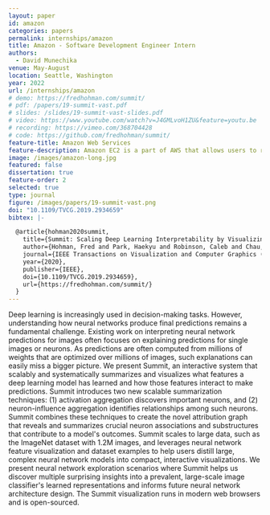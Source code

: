 ```yaml
---
layout: paper
id: amazon
categories: papers
permalink: internships/amazon
title: Amazon - Software Development Engineer Intern
authors: 
  - David Munechika
venue: May-August
location: Seattle, Washington
year: 2022
url: /internships/amazon
# demo: https://fredhohman.com/summit/
# pdf: /papers/19-summit-vast.pdf
# slides: /slides/19-summit-vast-slides.pdf
# video: https://www.youtube.com/watch?v=J4GMLvoH1ZU&feature=youtu.be
# recording: https://vimeo.com/368704428
# code: https://github.com/fredhohman/summit/
feature-title: Amazon Web Services
feature-description: Amazon EC2 is a part of AWS that allows users to rent virtual computers on which to run their own computer applications.
image: /images/amazon-long.jpg
featured: false
dissertation: true
feature-order: 2
selected: true
type: journal
figure: /images/papers/19-summit-vast.png
doi: "10.1109/TVCG.2019.2934659"
bibtex: |-

  @article{hohman2020summit,
    title={Summit: Scaling Deep Learning Interpretability by Visualizing Activation and Attribution Summarizations},
    author={Hohman, Fred and Park, Haekyu and Robinson, Caleb and Chau, Duen Horng},
    journal={IEEE Transactions on Visualization and Computer Graphics (TVCG)},
    year={2020},
    publisher={IEEE},
    doi={10.1109/TVCG.2019.2934659},
    url={https://fredhohman.com/summit/}
  }
---
```

    
Deep learning is increasingly used in decision-making tasks.
However, understanding how neural networks produce final predictions remains a fundamental challenge.
Existing work on interpreting neural network predictions for images often focuses on explaining predictions for single images or neurons.
As predictions are often computed from millions of weights that are optimized over millions of images, such explanations can easily miss a bigger picture.
We present Summit, an interactive system that scalably and systematically summarizes and visualizes what features a deep learning model has learned and how those features interact to make predictions.
Summit introduces two new scalable summarization techniques: (1) activation aggregation discovers important neurons, and (2) neuron-influence aggregation identifies relationships among such neurons. 
Summit combines these techniques to create the novel attribution graph that reveals and summarizes crucial neuron associations and substructures that contribute to a model's outcomes.
Summit scales to large data, such as the ImageNet dataset with 1.2M images, and leverages neural network feature visualization and dataset examples to help users distill large, complex neural network models into compact, interactive visualizations.
We present neural network exploration scenarios where Summit helps us discover multiple surprising insights into a prevalent, large-scale image classifier's learned representations and informs future neural network architecture design.
The Summit visualization runs in modern web browsers and is open-sourced.